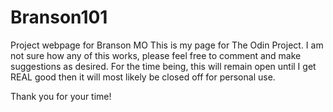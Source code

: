 # Branson101

Project webpage for Branson MO
This is my page for The Odin Project. I am not sure how any of this works, please feel free to comment and make suggestions as desired. For the time being, this will remain open until I get REAL good then it will most likely be closed off for personal use.

Thank you for your time!
